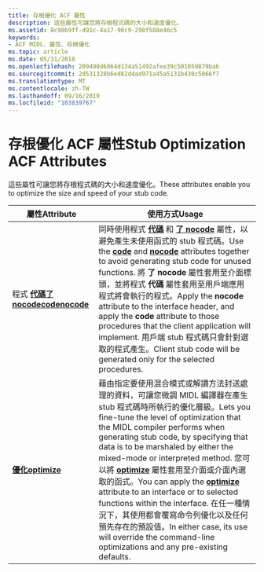 ```yaml
---
title: 存根優化 ACF 屬性
description: 這些屬性可讓您將存根程式碼的大小和速度優化。
ms.assetid: 8c98b9ff-d91c-4a17-90c9-298f588e46c5
keywords:
- ACF MIDL、屬性、存根優化
ms.topic: article
ms.date: 05/31/2018
ms.openlocfilehash: 209490d6064d134a51492afee39c501059879bab
ms.sourcegitcommit: 2d531328b6ed82d4ad971a45a5131b430c5866f7
ms.translationtype: MT
ms.contentlocale: zh-TW
ms.lasthandoff: 09/16/2019
ms.locfileid: "103839767"
---
```

# <a name="stub-optimization-acf-attributes"></a><span data-ttu-id="b089c-104">存根優化 ACF 屬性</span><span class="sxs-lookup"><span data-stu-id="b089c-104">Stub Optimization ACF Attributes</span></span>

<span data-ttu-id="b089c-105">這些屬性可讓您將存根程式碼的大小和速度優化。</span><span class="sxs-lookup"><span data-stu-id="b089c-105">These attributes enable you to optimize the size and speed of your stub code.</span></span>



| <span data-ttu-id="b089c-106">屬性</span><span class="sxs-lookup"><span data-stu-id="b089c-106">Attribute</span></span>                                    | <span data-ttu-id="b089c-107">使用方式</span><span class="sxs-lookup"><span data-stu-id="b089c-107">Usage</span></span>                                                                                                                                                                                                                                                                                                                                                                                                                          |
|----------------------------------------------|--------------------------------------------------------------------------------------------------------------------------------------------------------------------------------------------------------------------------------------------------------------------------------------------------------------------------------------------------------------------------------------------------------------------------------|
| <span data-ttu-id="b089c-108">程式 [**代碼**](code.md)[**了 nocode**](nocode.md)</span><span class="sxs-lookup"><span data-stu-id="b089c-108">[**code**](code.md)[**nocode**](nocode.md)</span></span> | <span data-ttu-id="b089c-109">同時使用程式 [**代碼**](code.md) 和 [**了 nocode**](nocode.md) 屬性，以避免產生未使用函式的 stub 程式碼。</span><span class="sxs-lookup"><span data-stu-id="b089c-109">Use the [**code**](code.md) and [**nocode**](nocode.md) attributes together to avoid generating stub code for unused functions.</span></span> <span data-ttu-id="b089c-110">將 **了 nocode** 屬性套用至介面標頭，並將程式 **代碼** 屬性套用至用戶端應用程式將會執行的程式。</span><span class="sxs-lookup"><span data-stu-id="b089c-110">Apply the **nocode** attribute to the interface header, and apply the **code** attribute to those procedures that the client application will implement.</span></span> <span data-ttu-id="b089c-111">用戶端 stub 程式碼只會針對選取的程式產生。</span><span class="sxs-lookup"><span data-stu-id="b089c-111">Client stub code will be generated only for the selected procedures.</span></span>                                                                |
| [<span data-ttu-id="b089c-112">**優化**</span><span class="sxs-lookup"><span data-stu-id="b089c-112">**optimize**</span></span>](optimize.md)                 | <span data-ttu-id="b089c-113">藉由指定要使用混合模式或解讀方法封送處理的資料，可讓您微調 MIDL 編譯器在產生 stub 程式碼時所執行的優化層級。</span><span class="sxs-lookup"><span data-stu-id="b089c-113">Lets you fine-tune the level of optimization that the MIDL compiler performs when generating stub code, by specifying that data is to be marshaled by either the mixed-mode or interpreted method.</span></span> <span data-ttu-id="b089c-114">您可以將 [**optimize**](optimize.md) 屬性套用至介面或介面內選取的函式。</span><span class="sxs-lookup"><span data-stu-id="b089c-114">You can apply the [**optimize**](optimize.md) attribute to an interface or to selected functions within the interface.</span></span> <span data-ttu-id="b089c-115">在任一種情況下，其使用都會覆寫命令列優化以及任何預先存在的預設值。</span><span class="sxs-lookup"><span data-stu-id="b089c-115">In either case, its use will override the command-line optimizations and any pre-existing defaults.</span></span> |



 

 

 




